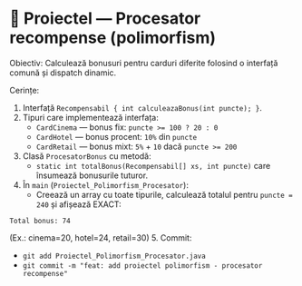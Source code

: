 # 🧱 Proiectel — Procesator recompense (polimorfism)

Obiectiv: Calculează bonusuri pentru carduri diferite folosind o interfață comună și dispatch dinamic.

Cerințe:

1. Interfață `Recompensabil { int calculeazaBonus(int puncte); }`.
2. Tipuri care implementează interfața:
   - `CardCinema` — bonus fix: `puncte >= 100 ? 20 : 0`
   - `CardHotel` — bonus procent: `10%` din `puncte`
   - `CardRetail` — bonus mixt: `5%` + `10` dacă `puncte >= 200`
3. Clasă `ProcesatorBonus` cu metodă:
   - `static int totalBonus(Recompensabil[] xs, int puncte)` care însumează bonusurile tuturor.
4. În `main` (`Proiectel_Polimorfism_Procesator`):
   - Creează un array cu toate tipurile, calculează totalul pentru `puncte = 240` și afișează EXACT:

```
Total bonus: 74
```

(Ex.: cinema=20, hotel=24, retail=30) 5. Commit:

- `git add Proiectel_Polimorfism_Procesator.java`
- `git commit -m "feat: add proiectel polimorfism - procesator recompense"`
